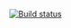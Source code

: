 [![Build status](https://ci.appveyor.com/api/projects/status/294wpuayr3v5y8g2?svg=true)](https://ci.appveyor.com/project/ByBychkova/testing-the-api-ci)
